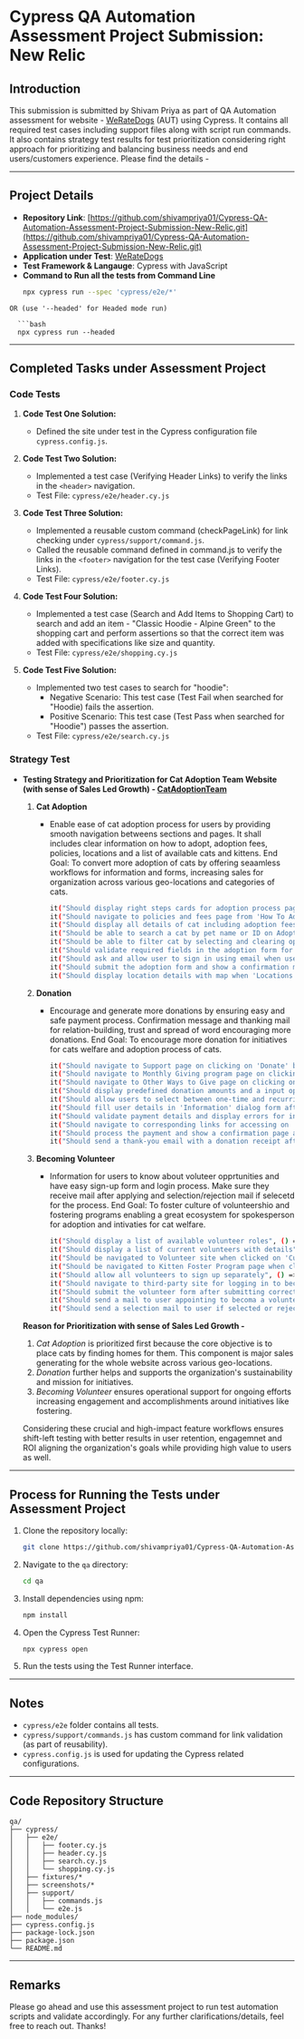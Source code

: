 # Cypress QA Automation Assessment Project Submission: New Relic

## Introduction
This submission is submitted by Shivam Priya as part of QA Automation assessment for website - [WeRateDogs](https://weratedogs.com) (AUT) using Cypress. It contains all required test cases including support files along with script run commands. It also contains strategy test results for test prioritization considering right approach for prioritizing and balancing business needs and end users/customers experience.
Please find the details -

---

## Project Details
- **Repository Link**: [https://github.com/shivampriya01/Cypress-QA-Automation-Assessment-Project-Submission-New-Relic.git](https://github.com/shivampriya01/Cypress-QA-Automation-Assessment-Project-Submission-New-Relic.git)
- **Application under Test**: [WeRateDogs](https://weratedogs.com)
- **Test Framework & Langauge**: Cypress with JavaScript
- **Command to Run all the tests from Command Line**
  ```bash
  npx cypress run --spec 'cypress/e2e/*'

```
OR (use '--headed' for Headed mode run)

  ```bash
  npx cypress run --headed
```
---

## Completed Tasks under Assessment Project

### Code Tests

1. **Code Test One Solution:**
   - Defined the site under test in the Cypress configuration file `cypress.config.js`.

2. **Code Test Two Solution:**
   - Implemented a test case (Verifying Header Links) to verify the links in the `<header>` navigation.
   - Test File: `cypress/e2e/header.cy.js`

3. **Code Test Three Solution:**
   - Implemented a reusable custom command (checkPageLink) for link checking under `cypress/support/command.js`.
   - Called the reusable command defined in command.js to verify the links in the `<footer>` navigation for the test case (Verifying Footer Links).
   - Test File: `cypress/e2e/footer.cy.js`

4. **Code Test Four Solution:**
   - Implemented a test case (Search and Add Items to Shopping Cart) to search and add an item - "Classic Hoodie - Alpine Green" to the shopping cart and perform assertions so that the correct item was added with specifications like size and quantity.
   - Test File: `cypress/e2e/shopping.cy.js`

5. **Code Test Five Solution:**
   - Implemented two test cases to search for "hoodie":
     - Negative Scenario: This test case (Test Fail when searched for "Hoodie) fails the assertion.
     - Positive Scenario: This test case (Test Pass when searched for "Hoodie") passes the assertion.
   - Test File: `cypress/e2e/search.cy.js`

### Strategy Test
- **Testing Strategy and Prioritization for Cat Adoption Team Website (with sense of Sales Led Growth) - [CatAdoptionTeam](https://catadoptionteam.org/)**
  1. **Cat Adoption**
     - Enable ease of cat adoption process for users by providing smooth navigation betweens sections and pages. It shall includes clear information on how to adopt, adoption fees, policies, locations and a list of available cats and kittens. 
     End Goal: To convert more adoption of cats by offering seaamless workflows for information and forms, increasing sales for organization across various geo-locations and categories of cats.
       ```bash
       it("Should display right steps cards for adoption process page", () => {});
       it("Should navigate to policies and fees page from 'How To Adopt' page", () => {});
       it("Should display all details of cat including adoption fees for selected cat", () => {});
       it("Should be able to search a cat by pet name or ID on Adoption page", () => {});
       it("Should be able to filter cat by selecting and clearing options for 'Location', 'Size,, 'Sex' and 'Age'on Adoption page", () => {});
       it("Should validate required fields in the adoption form for selected cat", () => {});
       it("Should ask and allow user to sign in using email when user click 'Appply to Adopt' btn", () => {});
       it("Should submit the adoption form and show a confirmation message", () => {});
       it("Should display location details with map when 'Locations' page is accessed", () => {});
       ```

  2. **Donation**
     - Encourage and generate more donations by ensuring easy and safe payment process. Confirmation message and thanking mail for relation-building, trust and spread of word encouraging more donations.
     End Goal: To encourage more donation for initiatives for cats welfare and adoption process of cats.
       ```bash
       it("Should navigate to Support page on clicking on 'Donate' button on HomePage", () => {});
       it("Should navigate to Monthly Giving program page on clicking on 'Monthly Giving' button on Support Page", () => {});
       it("Should navigate to Other Ways to Give page on clicking on 'Other Ways to Give' button on Support Page", () => {});
       it("Should display predefined donation amounts and a input option in the 'Choose Amount' section in dialog form", () => {});
       it("Should allow users to select between one-time and recurring donations in 'Choose Amount' section in dialog form", () => {});
       it("Should fill user details in 'Information' dialog form after 'Choose Amount' section", () => {});
       it("Should validate payment details and display errors for invalid entries in dialog form", () => {});
       it("Should navigate to corresponding links for accessing on 'Other Ways to Give' page", () => {});
       it("Should process the payment and show a confirmation page after donation", () => {});
       it("Should send a thank-you email with a donation receipt after donation", () => {});
       ```

  3. **Becoming Volunteer**
     - Information for users to know about voluteer opprtunities and have easy sign-up form and login process. Make sure they receive mail after applying and selection/rejection mail if selecetd for the process.
     End Goal: To foster culture of volunteershio and fostering programs enabling a great ecosystem for spokesperson for adoption and intivaties for cat welfare.
       ```bash
       it("Should display a list of available volunteer roles", () => {});
       it("Should display a list of current volunteers with details", () => {});
       it("Should be navigated to Volunteer site when clicked on 'Current Volunteers' btn on Volunteer page", () => {});
       it("Should be navigated to Kitten Foster Program page when clicked on 'Foster Program' btn on Volunteer page", () => {});
       it("Should allow all volunteers to sign up separately", () => {});
       it("Should navigate to third-party site for logging in to become a volunteer", () => {});
       it("Should submit the volunteer form after submitting correct and right details", () => {});
       it("Should send a mail to user appointing to becoma a volunteer after form is submitted", () => {});
       it("Should send a selection mail to user if selected or rejected for volunteership", () => {});
       ```

  **Reason for Prioritization with sense of Sales Led Growth -**
  1. *Cat Adoption* is prioritized first because the core objective is to place cats by finding homes for them. This component is major sales generating for the whole website across various geo-locations.
  2. *Donation* further helps and supports the organization's sustainability and mission for initiatives.
  3. *Becoming Volunteer* ensures operational support for ongoing efforts increasing engagement and accomplishments around initiatives like fostering.

  Considering these crucial and high-impact feature workflows ensures shift-left testing with better results in user retention, engagemnet and ROI aligning the organization's goals while providing high value to users as well.

---

## Process for Running the Tests under Assessment Project
1. Clone the repository locally:
   ```bash
   git clone https://github.com/shivampriya01/Cypress-QA-Automation-Assessment-Project-Submission-New-Relic.git
   ```
2. Navigate to the `qa` directory:
   ```bash
   cd qa
   ```
3. Install dependencies using npm:
   ```bash
   npm install
   ```
4. Open the Cypress Test Runner:
   ```bash
   npx cypress open
   ```
5. Run the tests using the Test Runner interface.
---

## Notes
- `cypress/e2e` folder contains all tests.
- `cypress/support/commands.js` has custom command for link validation (as part of reusability). 
- `cypress.config.js` is used for updating the Cypress related configurations. 

---

## Code Repository Structure
```
qa/
├── cypress/
│   ├── e2e/
│   │   ├── footer.cy.js
│   │   ├── header.cy.js
│   │   ├── search.cy.js
│   │   └── shopping.cy.js
│   ├── fixtures/*
│   ├── screenshots/*
│   ├── support/
│   │   ├── commands.js
│   │   └── e2e.js
├── node_modules/
├── cypress.config.js
├── package-lock.json
├── package.json
└── README.md
```

---

## Remarks
Please go ahead and use this assessment project to run test automation scripts and validate accordingly.
For any further clarifications/details, feel free to reach out. Thanks!
